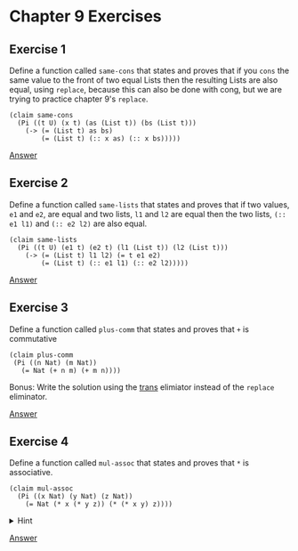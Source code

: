 # Chapter 9 Exercises

## Exercise 1

Define a function called `same-cons` that states and proves that
if you `cons` the same value to the front of two equal Lists then
the resulting Lists are also equal,
using `replace`, because this can also be done with cong,
but we are trying to practice chapter 9's `replace`.

```
(claim same-cons
  (Pi ((t U) (x t) (as (List t)) (bs (List t)))
    (-> (= (List t) as bs)
        (= (List t) (:: x as) (:: x bs)))))
```

[Answer](./chapter9-1-same-cons.rkt)

## Exercise 2

Define a function called `same-lists` that states and proves that
if two values, `e1` and `e2`, are equal and two lists, `l1` and `l2` are
equal then the two lists, `(:: e1 l1)` and `(:: e2 l2)` are also equal.

```
(claim same-lists
  (Pi ((t U) (e1 t) (e2 t) (l1 (List t)) (l2 (List t)))
    (-> (= (List t) l1 l2) (= t e1 e2)
        (= (List t) (:: e1 l1) (:: e2 l2)))))
```

[Answer](./chapter9-2-same-lists.rkt)

## Exercise 3

Define a function called `plus-comm` that states and proves that
`+` is commutative

```
(claim plus-comm
 (Pi ((n Nat) (m Nat))
   (= Nat (+ n m) (+ m n))))
```

Bonus: Write the solution using the [trans](https://docs.racket-lang.org/pie/index.html#%28def._%28%28lib._pie%2Fmain..rkt%29._trans%29%29) elimiator instead of the `replace` eliminator.

[Answer](./chapter9-3-plus-comm.rkt)

## Exercise 4

Define a function called `mul-assoc` that states and proves that `*` is associative.

```
(claim mul-assoc
  (Pi ((x Nat) (y Nat) (z Nat))
    (= Nat (* x (* y z)) (* (* x y) z))))
```

<details>
<summary>Hint</summary>
You need to use the right distributive law of multiplication over addition.

```
(claim mul-distrib-right
  (Pi ((x Nat) (y Nat) (z Nat))
    (= Nat (* (+ x y) z) (+ (* x z) (* y z)))))
```

<details><summary>Hint hint</summary>

To prove `mul-distrib-right` you need to use `plus-assoc` from the chapter 8 exercises.

</details>
</details>

[Answer](./chapter9-4-mul-comm.rkt)
